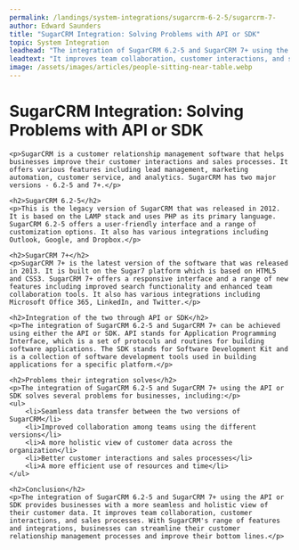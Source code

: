 ```yaml
---
permalink: /landings/system-integrations/sugarcrm-6-2-5/sugarcrm-7-
author: Edward Saunders
title: "SugarCRM Integration: Solving Problems with API or SDK"
topic: System Integration
leadhead: "The integration of SugarCRM 6.2-5 and SugarCRM 7+ using the API or SDK provides businesses with a more seamless and holistic view of their customer data"
leadtext: "It improves team collaboration, customer interactions, and sales processes. With SugarCRM's range of features and integrations, businesses can streamline their customer relationship management processes and improve their bottom lines."
image: /assets/images/articles/people-sitting-near-table.webp
---
```

<div class="arttext">	<h1>SugarCRM Integration: Solving Problems with API or SDK</h1>
	
	<p>SugarCRM is a customer relationship management software that helps businesses improve their customer interactions and sales processes. It offers various features including lead management, marketing automation, customer service, and analytics. SugarCRM has two major versions - 6.2-5 and 7+.</p>

	<h2>SugarCRM 6.2-5</h2>
	<p>This is the legacy version of SugarCRM that was released in 2012. It is based on the LAMP stack and uses PHP as its primary language. SugarCRM 6.2-5 offers a user-friendly interface and a range of customization options. It also has various integrations including Outlook, Google, and Dropbox.</p>

	<h2>SugarCRM 7+</h2>
	<p>SugarCRM 7+ is the latest version of the software that was released in 2013. It is built on the Sugar7 platform which is based on HTML5 and CSS3. SugarCRM 7+ offers a responsive interface and a range of new features including improved search functionality and enhanced team collaboration tools. It also has various integrations including Microsoft Office 365, LinkedIn, and Twitter.</p>

	<h2>Integration of the two through API or SDK</h2>
	<p>The integration of SugarCRM 6.2-5 and SugarCRM 7+ can be achieved using either the API or SDK. API stands for Application Programming Interface, which is a set of protocols and routines for building software applications. The SDK stands for Software Development Kit and is a collection of software development tools used in building applications for a specific platform.</p>

	<h2>Problems their integration solves</h2>
	<p>The integration of SugarCRM 6.2-5 and SugarCRM 7+ using the API or SDK solves several problems for businesses, including:</p>
	<ul>
		<li>Seamless data transfer between the two versions of SugarCRM</li>
		<li>Improved collaboration among teams using the different versions</li>
		<li>A more holistic view of customer data across the organization</li>
		<li>Better customer interactions and sales processes</li>
		<li>A more efficient use of resources and time</li>
	</ul>

	<h2>Conclusion</h2>
	<p>The integration of SugarCRM 6.2-5 and SugarCRM 7+ using the API or SDK provides businesses with a more seamless and holistic view of their customer data. It improves team collaboration, customer interactions, and sales processes. With SugarCRM's range of features and integrations, businesses can streamline their customer relationship management processes and improve their bottom lines.</p>
</div>
